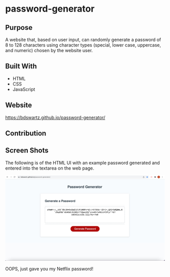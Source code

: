 # password-generator

## Purpose
A website that, based on user input, can randomly generate a password of 8 to 128 characters using character types (special, lower case, uppercase, and numeric) chosen by the website user.

## Built With
* HTML
* CSS
* JavaScript

## Website
https://bdswartz.github.io/password-generator/

## Contribution


## Screen Shots

The following is of the HTML UI with an example password generated and entered into the textarea on the web page.

![UI for Password Generator](screen-shot.jpeg)

OOPS, just gave you my Netflix password!